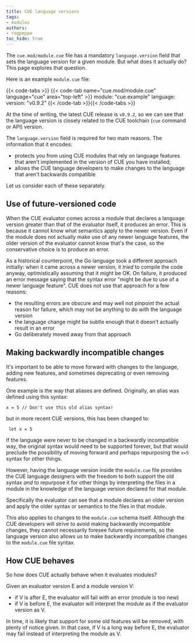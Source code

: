 ```yaml
---
title: CUE language versions
tags:
- modules
authors:
- rogpeppe
toc_hide: true
---
```


The `cue.mod/module.cue` file has a mandatory `language.version` field
that sets the language version for a given module. But what does it actually
do? This page explores that question.

Here is an example `module.cue` file:

{{< code-tabs >}}
{{< code-tab name="cue.mod/module.cue" language="cue" area="top-left" >}}
module: "cue.example"
language: version: "v0.9.2"
{{< /code-tab >}}{{< /code-tabs >}}

At the time of writing, the latest CUE release is `v0.9.2`, so we can see that
the language version is closely related to the CUE toolchain (`cue` command
or API) version.

The `language.version` field is required for two main reasons. The information that it encodes:

- protects you from using CUE modules that rely on language features
that aren't implemented in the version of CUE you have installed;
- allows the CUE language developers to make changes to the language
that aren't backwards compatible

Let us consider each of these separately.

##  Use of future-versioned code

When the CUE evaluator comes across a module that declares a language version greater
than that of the evaluator itself, it produces an error. This is because it cannot
know what semantics apply to the newer version. Even if the module
does not actually make use of any newer language features, the older version
of the evaluator cannot know that's the case, so the conservative choice is
to produce an error.

As a historical counterpoint, the Go language took a different approach initially:
when it came across a newer version, it _tried_ to compile the code anyway,
optimistically assuming that it might be OK. On failure, it produced an error
message saying that the syntax error "might be due to use of a newer language feature".
CUE does not use that approach for a few reasons:
- the resulting errors are obscure and may well not pinpoint the actual reason for failure,
which may not be anything to do with the language version
- the language change might be subtle enough that it doesn't actually result in an error
- Go deliberately moved away from that approach

## Making backwardly incompatible changes

It's important to be able to move forward with changes to the language, adding
new features, and sometimes deprecating or even removing features.

One example is the way that aliases are defined. Originally, an alias
was defined using this syntax:

```cue
x = 5 // Don't use this old alias syntax!
```

but in more recent CUE versions, this has been changed to:

```cue
 let x = 5
```

If the language were never to be changed in a backwardly incompatible
way, the original syntax would need to be supported forever, but that
would preclude the possibility of moving forward and perhaps
repurposing the `x=5` syntax for other things.

However, having the language version inside the `module.cue` file
provides the CUE language designers with the freedom to both support
the old syntax _and_ to repurpose it for other things by interpreting
the files in a module in the knowledge of the language version
declared for that module.

Specifically the evaluator can see that a module declares an older version
and apply the older syntax or semantics to the files in that module.

This also applies to changes to the `module.cue` schema itself.
Although the CUE developers will strive to avoid making backwardly
incompatible changes, they cannot necessarily foresee future
requirements, so the language version also allows us to make
backwardly incompatible changes to the `module.cue` file syntax.

## How CUE behaves

So how does CUE actually behave when it evaluates modules?

Given an evaluator version E and a module version V:

- if V is after E, the evaluator will fail with an error (module is too new)
- if V is before E, the evaluator will interpret the module as if the evaluator
version as V.

In time, it is likely that support for some old features will be
removed, with plenty of notice given. In that case, if V is a long way
before E, the evaluator may fail instead of interpreting the module as
V.
